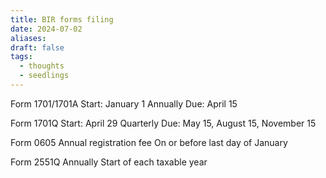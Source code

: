 ```yaml
---
title: BIR forms filing
date: 2024-07-02
aliases: 
draft: false
tags:
  - thoughts
  - seedlings
---
```

Form 1701/1701A
Start: January 1
Annually
Due: April 15

Form 1701Q
Start: April 29
Quarterly
Due: May 15, August 15, November 15

Form 0605
Annual registration fee
On or before last day of January

Form 2551Q
Annually
Start of each taxable year